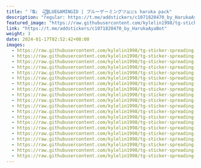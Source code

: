 ```yaml
---
title: "『𝐒』 ̃๖̶̶̶ۣۣۜۜ͜ζ͜͡BLUEGAMINGID | ブルーゲーミングツ🇲🇨s haruka pack"
description: "regular: https://t.me/addstickers/c1071820470_by_HarukaAyaBot"
featured_image: "https://raw.githubusercontent.com/kylelin1998/tg-sticker-spreading-worldwide-images/main/img/d00436e8-18da-4166-a3da-2d8ecfc2b349.jpg"
link: "https://t.me/addstickers/c1071820470_by_HarukaAyaBot"
weight: 3
date: 2024-01-17T02:52:42+08:00
images:
  - https://raw.githubusercontent.com/kylelin1998/tg-sticker-spreading-worldwide-images/main/img/d00436e8-18da-4166-a3da-2d8ecfc2b349.jpg
  - https://raw.githubusercontent.com/kylelin1998/tg-sticker-spreading-worldwide-images/main/img/f06a818a-d04f-4b85-a584-c30e35497523.jpg
  - https://raw.githubusercontent.com/kylelin1998/tg-sticker-spreading-worldwide-images/main/img/716ae6d2-d1b5-402d-878c-79016fc487fa.jpg
  - https://raw.githubusercontent.com/kylelin1998/tg-sticker-spreading-worldwide-images/main/img/14b241de-f9fd-444d-a275-59c8e57da995.jpg
  - https://raw.githubusercontent.com/kylelin1998/tg-sticker-spreading-worldwide-images/main/img/3c1d18ee-0de0-4602-ae99-8640c3ee4b13.jpg
  - https://raw.githubusercontent.com/kylelin1998/tg-sticker-spreading-worldwide-images/main/img/a1875b82-c02d-4b33-abb8-5fcbb682bb2b.jpg
  - https://raw.githubusercontent.com/kylelin1998/tg-sticker-spreading-worldwide-images/main/img/0f0e337c-a3fb-4c7d-9d96-c7083461ccd3.jpg
  - https://raw.githubusercontent.com/kylelin1998/tg-sticker-spreading-worldwide-images/main/img/ebe65b92-c094-4f6c-b0a1-c8cb631b4f7f.jpg
  - https://raw.githubusercontent.com/kylelin1998/tg-sticker-spreading-worldwide-images/main/img/157e0d57-23c4-47e1-aa57-052375b7f041.jpg
  - https://raw.githubusercontent.com/kylelin1998/tg-sticker-spreading-worldwide-images/main/img/cc9b8e8a-64c5-4618-b1b9-c8096a8a797f.jpg
  - https://raw.githubusercontent.com/kylelin1998/tg-sticker-spreading-worldwide-images/main/img/dc58a01d-751d-43c4-a48d-97a1802f2a38.jpg
  - https://raw.githubusercontent.com/kylelin1998/tg-sticker-spreading-worldwide-images/main/img/1a0c7f8a-ef17-44d6-8de8-ad7807d68590.jpg
  - https://raw.githubusercontent.com/kylelin1998/tg-sticker-spreading-worldwide-images/main/img/6e8fda1a-29c4-48f9-97cd-bda2a6388bee.jpg
  - https://raw.githubusercontent.com/kylelin1998/tg-sticker-spreading-worldwide-images/main/img/71ca61a3-7fb6-4f27-b41b-5c0d3ee1701a.jpg
  - https://raw.githubusercontent.com/kylelin1998/tg-sticker-spreading-worldwide-images/main/img/efc53d41-5372-46b9-b94f-6ddaeb7e6a14.jpg
  - https://raw.githubusercontent.com/kylelin1998/tg-sticker-spreading-worldwide-images/main/img/4b9d18bc-9231-46af-878d-a6d44b42e5d9.jpg
  - https://raw.githubusercontent.com/kylelin1998/tg-sticker-spreading-worldwide-images/main/img/ae3fcad6-a539-4ed0-bb88-8f4a07820a3d.jpg
  - https://raw.githubusercontent.com/kylelin1998/tg-sticker-spreading-worldwide-images/main/img/675f9fc7-af27-41ef-9db5-565982b6e898.jpg
  - https://raw.githubusercontent.com/kylelin1998/tg-sticker-spreading-worldwide-images/main/img/da83b97e-2fd5-4279-a3b7-e568902109b6.jpg
  - https://raw.githubusercontent.com/kylelin1998/tg-sticker-spreading-worldwide-images/main/img/36b94f48-b714-47ad-8193-8619c87721ee.jpg
---
```

